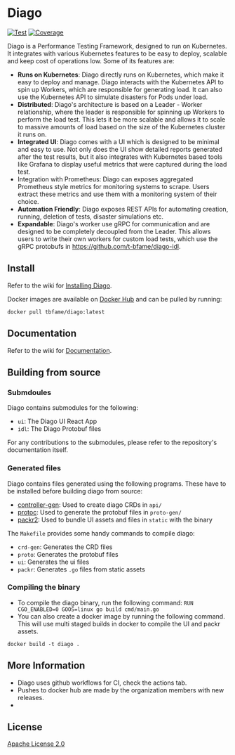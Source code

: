 # Diago
[![Test](https://github.com/t-bfame/diago/actions/workflows/test.yml/badge.svg)](https://github.com/t-bfame/diago/actions/workflows/test.yml)
[![Coverage](https://codecov.io/gh/t-bfame/diago/branch/dev/graph/badge.svg)](https://codecov.io/gh/t-bfame/diago)


Diago is a Performance Testing Framework, designed to run on Kubernetes. It integrates with various Kubernetes features to be easy to deploy, scalable and keep cost of operations low. Some of its features are:
- **Runs on Kubernetes**: Diago directly runs on Kubernetes, which make it easy to deploy and manage. Diago interacts with the Kubernetes API to spin up Workers, which are responsible for generating load. It can also use the Kubernetes API to simulate disasters for Pods under load.
- **Distributed**: Diago's architecture is based on a Leader - Worker relationship, where the leader is responsible for spinning up Workers to perform the load test. This lets it be more scalable and allows it to scale to massive amounts of load based on the size of the Kubernetes cluster it runs on.
- **Integrated UI**: Diago comes with a UI which is designed to be minimal and easy to use. Not only does the UI show detailed reports generated after the test results, but it also integrates with Kubernetes based tools like Grafana to display useful metrics that were captured during the load test.
- Integration with Prometheus: Diago can exposes aggregated Prometheus style metrics for monitoring systems to scrape. Users extract these metrics and use them with a monitoring system of their choice.
- **Automation Friendly**: Diago exposes REST APIs for automating creation, running, deletion of tests, disaster simulations etc.
- **Expandable**: Diago's worker use gRPC for communication and are designed to be completely decoupled from the Leader. This allows users to write their own workers for custom load tests, which use the gRPC protobufs in https://github.com/t-bfame/diago-idl.

## Install 
Refer to the wiki for [Installing Diago](https://github.com/t-bfame/diago/wiki/Installation).

Docker images are available on [Docker Hub](https://hub.docker.com/repository/docker/tbfame/diago) and can be pulled by running:
```
docker pull tbfame/diago:latest
```
## Documentation
Refer to the wiki for [Documentation](https://github.com/t-bfame/diago/wiki).


## Building from source

### Submdoules
Diago contains submodules for the following:
- `ui`: The Diago UI React App
- `idl`: The Diago Protobuf files

For any contributions to the submodules, please refer to the repository's documentation itself.

### Generated files
Diago contains files generated using the following programs. These have to be installed before building diago from source:
- [controller-gen](https://book.kubebuilder.io/reference/controller-gen.html): Used to create diago CRDs in `api/`
- [protoc](https://developers.google.com/protocol-buffers/docs/gotutorial#compiling-your-protocol-buffers): Used to generate the protobuf files in `proto-gen/`
- [packr2](https://github.com/gobuffalo/packr/tree/master/v2): Used to bundle UI assets and files in `static` with the binary

The `Makefile` provides some handy commands to compile diago:
- `crd-gen`: Generates the CRD files
- `proto`: Generates the protobuf files
- `ui`: Generates the ui files
- `packr`: Generates `.go` files from static assets

### Compiling the binary
- To compile the diago binary, run the following command:
```RUN CGO_ENABLED=0 GOOS=linux go build cmd/main.go```
- You can also create a docker image by running the following command. This will use multi staged builds in docker to compile the UI and packr assets.
```
docker build -t diago .
```

## More Information
- Diago uses github workflows for CI, check the actions tab.
- Pushes to docker hub are made by the organization members with new releases.
- 

## License
[Apache License 2.0](https://github.com/t-bfame/diago/blob/main/LICENSE)
